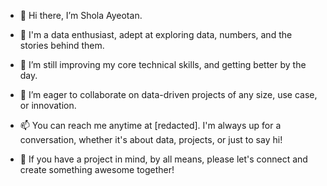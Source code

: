 - 👋 Hi there, I’m Shola Ayeotan.

- 👀 I'm a data enthusiast, adept at exploring data, numbers, and the stories behind them. 

- 🌱  I’m still improving my core technical skills, and getting better by the day.

- 💞️ I’m eager to collaborate on data-driven projects of any size, use case, or innovation.

- 📫 You can reach me anytime at [redacted]. I'm always up for a conversation, whether it's about data, projects, or just to say hi!

- 🤝 If you have a project in mind, by all means, please let's connect and create something awesome together!

<!---
Shola-Ayeotan/Shola-Ayeotan is a ✨ special ✨ repository because its `README.md` (this file) appears on your GitHub profile.
You can click the Preview link to take a look at your changes.
--->
